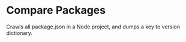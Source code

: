 # Compare Packages
Crawls all package.json in a Node project, and dumps a key to version dictionary.